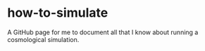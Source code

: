 # how-to-simulate
A GitHub page for me to document all that I know about running a cosmological simulation.
